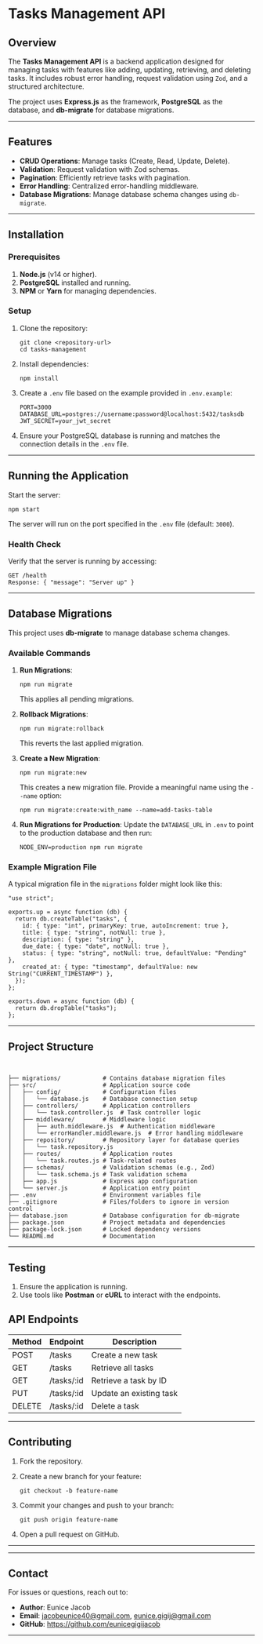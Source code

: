 # Tasks Management API

## Overview

The **Tasks Management API** is a backend application designed for managing tasks with features like adding, updating, retrieving, and deleting tasks. It includes robust error handling, request validation using `Zod`, and a structured architecture.

The project uses **Express.js** as the framework, **PostgreSQL** as the database, and **db-migrate** for database migrations.

---

## Features

- **CRUD Operations**: Manage tasks (Create, Read, Update, Delete).
- **Validation**: Request validation with Zod schemas.
- **Pagination**: Efficiently retrieve tasks with pagination.
- **Error Handling**: Centralized error-handling middleware.
- **Database Migrations**: Manage database schema changes using `db-migrate`.

---

## Installation

### Prerequisites

1.  **Node.js** (v14 or higher).
2.  **PostgreSQL** installed and running.
3.  **NPM** or **Yarn** for managing dependencies.

### Setup

1.  Clone the repository:

    ```
    git clone <repository-url>
    cd tasks-management

    ```

2.  Install dependencies:

    ```
    npm install

    ```

3.  Create a `.env` file based on the example provided in `.env.example`:

    ```
    PORT=3000
    DATABASE_URL=postgres://username:password@localhost:5432/tasksdb
    JWT_SECRET=your_jwt_secret

    ```

4.  Ensure your PostgreSQL database is running and matches the connection details in the `.env` file.

---

## Running the Application

Start the server:

```
npm start

```

The server will run on the port specified in the `.env` file (default: `3000`).

### Health Check

Verify that the server is running by accessing:

```
GET /health
Response: { "message": "Server up" }

```

---

## Database Migrations

This project uses **db-migrate** to manage database schema changes.

### Available Commands

1.  **Run Migrations**:

    ```
    npm run migrate

    ```

    This applies all pending migrations.

2.  **Rollback Migrations**:

    ```
    npm run migrate:rollback

    ```

    This reverts the last applied migration.

3.  **Create a New Migration**:

    ```
    npm run migrate:new

    ```

    This creates a new migration file. Provide a meaningful name using the `--name` option:

    ```
    npm run migrate:create:with_name --name=add-tasks-table

    ```

4.  **Run Migrations for Production**: Update the `DATABASE_URL` in `.env` to point to the production database and then run:

    ```
    NODE_ENV=production npm run migrate

    ```

### Example Migration File

A typical migration file in the `migrations` folder might look like this:

```
"use strict";

exports.up = async function (db) {
  return db.createTable("tasks", {
    id: { type: "int", primaryKey: true, autoIncrement: true },
    title: { type: "string", notNull: true },
    description: { type: "string" },
    due_date: { type: "date", notNull: true },
    status: { type: "string", notNull: true, defaultValue: "Pending" },
    created_at: { type: "timestamp", defaultValue: new String("CURRENT_TIMESTAMP") },
  });
};

exports.down = async function (db) {
  return db.dropTable("tasks");
};

```

---

## Project Structure

```plaintext


├── migrations/            # Contains database migration files
├── src/                   # Application source code
│   ├── config/            # Configuration files
│   │   └── database.js    # Database connection setup
│   ├── controllers/       # Application controllers
│   │   └── task.controller.js  # Task controller logic
│   ├── middleware/        # Middleware logic
│   │   ├── auth.middleware.js  # Authentication middleware
│   │   └── errorHandler.middleware.js  # Error handling middleware
│   ├── repository/        # Repository layer for database queries
│   │   └── task.repository.js
│   ├── routes/            # Application routes
│   │   └── task.routes.js # Task-related routes
│   ├── schemas/           # Validation schemas (e.g., Zod)
│   │   └── task.schema.js # Task validation schema
│   ├── app.js             # Express app configuration
│   └── server.js          # Application entry point
├── .env                   # Environment variables file
├── .gitignore             # Files/folders to ignore in version control
├── database.json          # Database configuration for db-migrate
├── package.json           # Project metadata and dependencies
├── package-lock.json      # Locked dependency versions
└── README.md              # Documentation
```

---

## Testing

1.  Ensure the application is running.
2.  Use tools like **Postman** or **cURL** to interact with the endpoints.

## API Endpoints

| Method | Endpoint   | Description             |
| ------ | ---------- | ----------------------- |
| POST   | /tasks     | Create a new task       |
| GET    | /tasks     | Retrieve all tasks      |
| GET    | /tasks/:id | Retrieve a task by ID   |
| PUT    | /tasks/:id | Update an existing task |
| DELETE | /tasks/:id | Delete a task           |

---

## Contributing

1.  Fork the repository.
2.  Create a new branch for your feature:

    ```
    git checkout -b feature-name

    ```

3.  Commit your changes and push to your branch:

    ```
    git push origin feature-name

    ```

4.  Open a pull request on GitHub.

---

---

## Contact

For issues or questions, reach out to:

- **Author**: Eunice Jacob
- **Email**: jacobeunice40@gmail.com, eunice.gigij@gmail.com
- **GitHub**: https://github.com/eunicegigijacob

---
